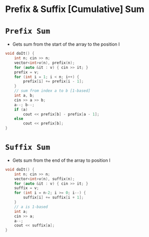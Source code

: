 # Prefix & Suffix [Cumulative] Sum

# `Prefix Sum`

- Gets sum from the start of the array to the position I

```c++
void doIt() {
    int n; cin >> n;
    vector<int>v(n), prefix(n);
    for (auto &it : v) { cin >> it; }
    prefix = v;
    for (int i = 1; i < n; i++) {
        prefix[i] += prefix[i - 1];
    }
    // sum from index a to b [1-based]
    int a, b;
    cin >> a >> b;
    a--; b--;
    if (a)
        cout << prefix[b] - prefix[a - 1];
    else
        cout << prefix[b];
}
```

# `Suffix Sum`

- Gets sum from the end of the array to position I

```c++
void doIt() {
    int n; cin >> n;
    vector<int>v(n), suffix(n);
    for (auto &it : v) { cin >> it; }
    suffix = v;
    for (int i = n-2; i >= 0; i--) {
        suffix[i] += suffix[i + 1];
    }
    // a is 1-based
    int a;
    cin >> a;
    a--;
    cout << suffix[a];
}
```

